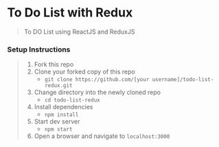 # To Do List with Redux

> To DO List using ReactJS and ReduxJS

### Setup Instructions

> 1. Fork this repo
> 1. Clone your forked copy of this repo
>    - `git clone https://github.com/[your username]/todo-list-redux.git`
> 1. Change directory into the newly cloned repo
>    - `cd todo-list-redux`
> 1. Install dependencies 
>    - `npm install`
> 1. Start dev server
>    - `npm start`
> 1. Open a browser and navigate to `localhost:3000`


